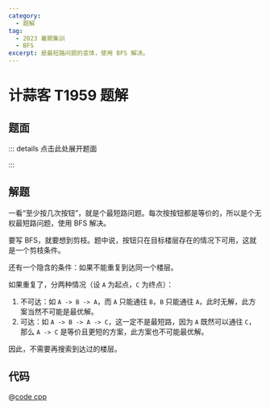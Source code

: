 ```yaml
---
category:
  - 题解
tag:
  - 2023 暑期集训
  - BFS
excerpt: 是最短路问题的变体，使用 BFS 解决。
---
```


# 计蒜客 T1959 题解

## 题面

::: details 点击此处展开题面

<!-- @include: ../../source/JSK-T1859/problem.md -->

:::

## 解题

一看“至少按几次按钮”，就是个最短路问题。每次按按钮都是等价的，所以是个无权最短路问题，使用 BFS 解决。

要写 BFS，就要想到剪枝。题中说，按钮只在目标楼层存在的情况下可用，这就是一个剪枝条件。

还有一个隐含的条件：如果不能重复到达同一个楼层。

如果重复了，分两种情况（设 `A` 为起点，`C` 为终点）：

1. 不可达：如 `A -> B -> A`，而 `A` 只能通往 `B`，`B` 只能通往 `A`，此时无解，此方案当然不可能是最优解。
2. 可达：如 `A -> B -> A -> C`，这一定不是最短路，因为 `A` 既然可以通往 `C`，那么 `A -> C` 是等价且更短的方案，此方案也不可能最优解。

因此，不需要再搜索到达过的楼层。

## 代码

@[code cpp](../../source/JSK-T1859/bfs.cpp)
